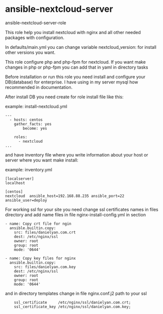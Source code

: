 # ansible-nextcloud-server

ansible-nextcloud-server-role


This role help you install nextcloud with nginx and all other needed packages with configuration.

In defaults/main.yml you can change variable nextcloud_version:  for install other versions you want.

This role configure php and php-fpm for nextcloud. If you want make changes in php or php-fpm you can add that in yaml in directory tasks 

Before installation or run this role you need install and configure your DB(database) for enterprise. I have using in my server mysql how recommended in documentation.


After install DB you need create for role install file like this:

example: install-nextcloud.yml


```
---
  - hosts: centos
    gather_facts: yes
		become: yes

    roles:
      - nextcloud
...
```

and have inventory file where you write information about your host or server where you want make install:

example:  inventory.yml
```
[localserver]
localhost

[centos]
nextcloud  ansible_host=192.168.88.235 ansible_port=22 ansible_user=deploy
```
For working ssl for your site you need change ssl certificates names in files directory and add name files in file nginx-install-config.yml in section

```
- name: Copy crt file for ngin
  ansible.builtin.copy:
    src: files/danielyan.com.crt
    dest: /etc/nginx/ssl
    owner: root
    group: root
    mode: '0644'

- name: Copy key files for nginx
  ansible.builtin.copy:
    src: files/danielyan.com.key
    dest: /etc/nginx/ssl
    owner: root
    group: root
    mode: '0644'

```
and in directory templates change in file nginx.conf.j2 path to your ssl

```
    ssl_certificate     /etc/nginx/ssl/danielyan.com.crt;
    ssl_certificate_key /etc/nginx/ssl/danielyan.com.key;

```
